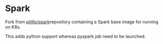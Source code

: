 # Spark

Fork from [pilillo/spark](https://github.com/pilillo/spark)repository containing a Spark base image for running on K8s. 

This adds python support whereas pyspark job need to be launched.
